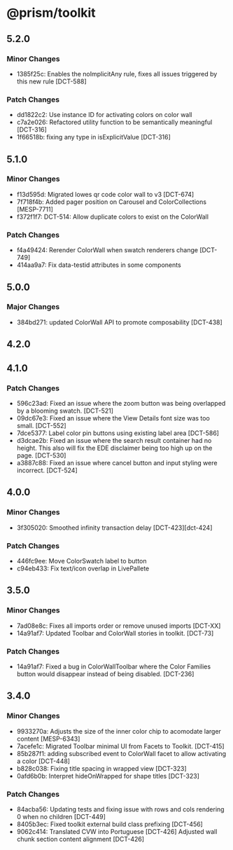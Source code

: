 # @prism/toolkit

## 5.2.0

### Minor Changes

- 1385f25c: Enables the noImplicitAny rule, fixes all issues triggered by this new rule [DCT-588]

### Patch Changes

- dd1822c2: Use instance ID for activating colors on color wall
- c7a2e026: Refactored utility function to be semantically meaningful [DCT-316]
- 1f66518b: fixing any type in isExplicitValue [DCT-316]

## 5.1.0

### Minor Changes

- f13d595d: Migrated lowes qr code color wall to v3 [DCT-674]
- 7f718f4b: Added pager position on Carousel and ColorCollections [MESP-7711]
- f372f1f7: DCT-514: Allow duplicate colors to exist on the ColorWall

### Patch Changes

- f4a49424: Rerender ColorWall when swatch renderers change [DCT-749]
- 414aa9a7: Fix data-testid attributes in some components

## 5.0.0

### Major Changes

- 384bd271: updated ColorWall API to promote composability [DCT-438]

## 4.2.0

## 4.1.0

### Patch Changes

- 596c23ad: Fixed an issue where the zoom button was being overlapped by a blooming swatch. [DCT-521]
- 09dc67e3: Fixed an issue where the View Details font size was too small. [DCT-552]
- 7dce5377: Label color pin buttons using existing label area [DCT-586]
- d3dcae2b: Fixed an issue where the search result container had no height. This also will fix the EDE disclaimer being too high up on the page. [DCT-530]
- a3887c88: Fixed an issue where cancel button and input styling were incorrect. [DCT-524]

## 4.0.0

### Minor Changes

- 3f305020: Smoothed infinity transaction delay [DCT-423][dct-424]

### Patch Changes

- 446fc9ee: Move ColorSwatch label to button
- c94eb433: Fix text/icon overlap in LivePallete

## 3.5.0

### Minor Changes

- 7ad08e8c: Fixes all imports order or remove unused imports [DCT-XX]
- 14a91af7: Updated Toolbar and ColorWall stories in toolkit. [DCT-73]

### Patch Changes

- 14a91af7: Fixed a bug in ColorWallToolbar where the Color Families button would disappear instead of being disabled. [DCT-236]

## 3.4.0

### Minor Changes

- 9933270a: Adjusts the size of the inner color chip to acomodate larger content [MESP-6343]
- 7acefe1c: Migrated Toolbar minimal UI from Facets to Toolkit. [DCT-415]
- 85b287f1: adding subscribed event to ColorWall facet to allow activating a color [DCT-448]
- b828c038: Fixing title spacing in wrapped view [DCT-323]
- 0afd6b0b: Interpret hideOnWrapped for shape titles [DCT-323]

### Patch Changes

- 84acba56: Updating tests and fixing issue with rows and cols rendering 0 when no children [DCT-449]
- 8405b3ec: Fixed toolkit external build class prefixing [DCT-456]
- 9062c414: Translated CVW into Portuguese [DCT-426]
  Adjusted wall chunk section content alignment [DCT-426]
